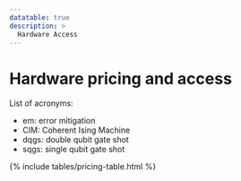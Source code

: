 ```yaml
---
datatable: true
description: >
  Hardware Access
---
```


# Hardware pricing and access

List of acronyms:
* em: error mitigation
* CIM: Coherent Ising Machine
* dqgs: double qubit gate shot
* sqgs: single qubit gate shot

{% include tables/pricing-table.html %}

<script type="text/javascript">
    $(document).ready(function() {
      $('.pricing-table').DataTable(
        {
          "pageLength": 100
        } 
      );
    });
</script>